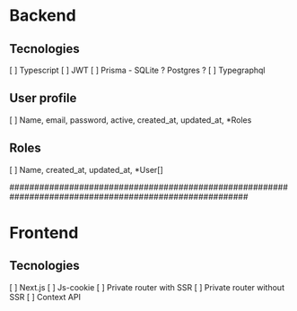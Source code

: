 # Backend 

## Tecnologies
[ ] Typescript
[ ] JWT
[ ] Prisma  - SQLite ? Postgres ?
[ ] Typegraphql

## User profile
[ ] Name, email, password, active, created_at, updated_at, *Roles

## Roles
[ ] Name, created_at, updated_at, *User[]


########################################################################################################

# Frontend

## Tecnologies
[ ] Next.js
[ ] Js-cookie
[ ] Private router with SSR
[ ] Private router without SSR
[ ] Context API